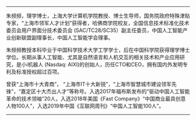 
--- 

朱频频，理学博士，上海大学计算机学院教授、博士生导师，国务院政府特殊津贴专家，“上海市领军人才计划”获得者，哈佛商学院校友，全国信息技术标准化技术委员会用户界面分技术委员会
(SAC/TC28/SC35）副主任委员，中国人工智能产业创新联盟副理事长，中国人工智能学会理事。


朱频频教授本科毕业于中国科学技术大学工学学士，后在中国科学院获得理学博士学位。长期从事人工智能、尤其是自然语言和人机交互的相关技术和产业应用研究，是小i机器人 (Nasdaq: AIXI)的创始人，历任CTO和CEO，拥有国内外发明专利及标准授权超过百项。

曾获“上海市十大青商”， “上海市IT十大新锐”，“上海市智慧城市建设领军先锋”，“嘉定区十大杰出人才”等称号。入选2017年福布斯发布的“驱动中国人工智能革命的技术领袖”20人，入选2018年美国《Fast Company》“中国商业最具创意人物100人”，入选2019年中国《互联网周刊》“中国人工智能100人”。

--- 